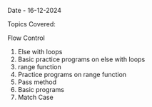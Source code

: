 Date - 16-12-2024

Topics Covered:

Flow Control

1. Else with loops
2. Basic practice programs on else with loops
3. range function
4. Practice programs on range function
5. Pass method
6. Basic programs
7. Match Case
